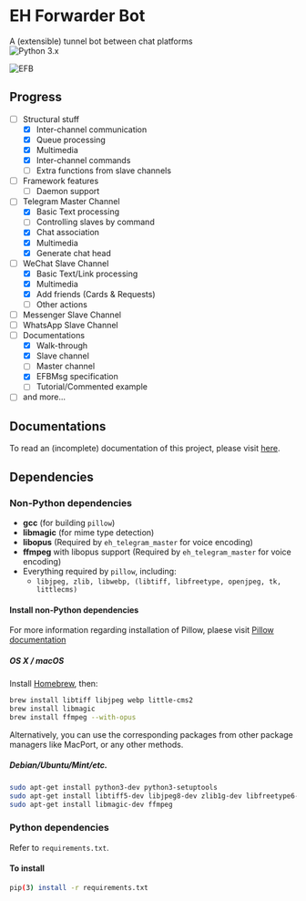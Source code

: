 # EH Forwarder Bot
A (extensible) tunnel bot between chat platforms  
![Python 3.x](https://img.shields.io/badge/Python-3.x-blue.svg)

![EFB](https://images.1a23.com/upload/images/SPET.png)

## Progress
- [ ] Structural stuff
    - [x] Inter-channel communication
    - [x] Queue processing
    - [x] Multimedia
    - [x] Inter-channel commands
    - [ ] Extra functions from slave channels
- [ ] Framework features
    - [ ] Daemon support
- [ ] Telegram Master Channel
    - [x] Basic Text processing
    - [ ] Controlling slaves by command
    - [x] Chat association
    - [x] Multimedia
    - [x] Generate chat head
- [ ] WeChat Slave Channel
    - [x] Basic Text/Link processing
    - [x] Multimedia
    - [x] Add friends (Cards & Requests)
    - [ ] Other actions
- [ ] Messenger Slave Channel
- [ ] WhatsApp Slave Channel
- [ ] Documentations
    - [x] Walk-through
    - [x] Slave channel
    - [ ] Master channel
    - [x] EFBMsg specification
    - [ ] Tutorial/Commented example
- [ ] and more...

## Documentations

To read an (incomplete) documentation of this project, please visit [here](https://github.com/blueset/ehForwarderBot/blob/master/docs/home.md).

## Dependencies

### Non-Python dependencies
* __gcc__ (for building `pillow`)
* __libmagic__ (for mime type detection)
* __libopus__ (Required by `eh_telegram_master` for voice encoding)
* __ffmpeg__ with libopus support (Required by `eh_telegram_master` for voice encoding)
* Everything required by `pillow`, including:
    * `libjpeg, zlib, libwebp, (libtiff, libfreetype, openjpeg, tk, littlecms)`

#### Install non-Python dependencies

For more information regarding installation of Pillow, plaese visit [Pillow documentation](https://pillow.readthedocs.io/en/3.0.x/installation.html)

##### OS X / macOS

Install [Homebrew](https://brew.sh), then:

```bash
brew install libtiff libjpeg webp little-cms2
brew install libmagic
brew install ffmpeg --with-opus
```

Alternatively, you can use the corresponding packages from other package managers like MacPort, or any other methods.
##### Debian/Ubuntu/Mint/etc.

```bash
sudo apt-get install python3-dev python3-setuptools
sudo apt-get install libtiff5-dev libjpeg8-dev zlib1g-dev libfreetype6-dev liblcms2-dev libwebp-dev tcl8.5-dev tk8.5-dev
sudo apt-get install libmagic-dev ffmpeg
```

### Python dependencies
Refer to `requirements.txt`.

#### To install
```bash
pip(3) install -r requirements.txt
```
